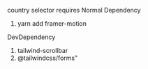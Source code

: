 country selector requires
Normal Dependency

1. yarn add framer-motion

DevDependency

1. tailwind-scrollbar
2. @tailwindcss/forms"
